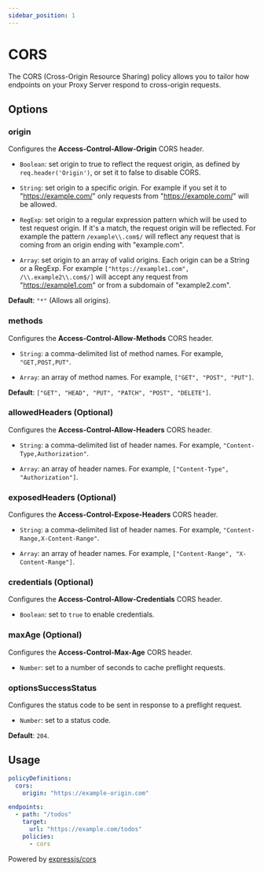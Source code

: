 ```yaml
---
sidebar_position: 1
---
```


# CORS

The CORS (Cross-Origin Resource Sharing) policy allows you to tailor how endpoints on your Proxy Server respond to cross-origin requests.

## Options

### origin

Configures the **Access-Control-Allow-Origin** CORS header.

- `Boolean`: set origin to true to reflect the request origin, as defined by `req.header('Origin')`, or set it to false to disable CORS.

- `String`: set origin to a specific origin. For example if you set it to "https://example.com/" only requests from "https://example.com/" will be allowed.

- `RegExp`: set origin to a regular expression pattern which will be used to test request origin. If it's a match, the request origin will be reflected. For example the pattern `/example\\.com$/` will reflect any request that is coming from an origin ending with "example.com".

- `Array`: set origin to an array of valid origins. Each origin can be a String or a RegExp. For example `["https://example1.com", /\\.example2\\.com$/]` will accept any request from "https://example1.com" or from a subdomain of "example2.com".

**Default**: `"*"` (Allows all origins).

### methods

Configures the **Access-Control-Allow-Methods** CORS header.

- `String`: a comma-delimited list of method names. For example, `"GET,POST,PUT"`.

- `Array`: an array of method names. For example, `["GET", "POST", "PUT"]`.

**Default**: `["GET", "HEAD", "PUT", "PATCH", "POST", "DELETE"]`.

### allowedHeaders (Optional)

Configures the **Access-Control-Allow-Headers** CORS header.

- `String`: a comma-delimited list of header names. For example, `"Content-Type,Authorization"`.

- `Array`: an array of header names. For example, `["Content-Type", "Authorization"]`.

### exposedHeaders (Optional)

Configures the **Access-Control-Expose-Headers** CORS header.

- `String`: a comma-delimited list of header names. For example, `"Content-Range,X-Content-Range"`.

- `Array`: an array of header names. For example, `["Content-Range", "X-Content-Range"]`.

### credentials (Optional)

Configures the **Access-Control-Allow-Credentials** CORS header.

- `Boolean`: set to `true` to enable credentials.

### maxAge (Optional)

Configures the **Access-Control-Max-Age** CORS header.

- `Number`: set to a number of seconds to cache preflight requests.

### optionsSuccessStatus

Configures the status code to be sent in response to a preflight request.

- `Number`: set to a status code.

**Default**: `204`.

## Usage

```yaml title="gateweaver.yml"
policyDefinitions:
  cors:
    origin: "https://example-origin.com"

endpoints:
  - path: "/todos"
    target:
      url: "https://example.com/todos"
    policies:
      - cors
```

Powered by [expressjs/cors](https://github.com/expressjs/cors)
